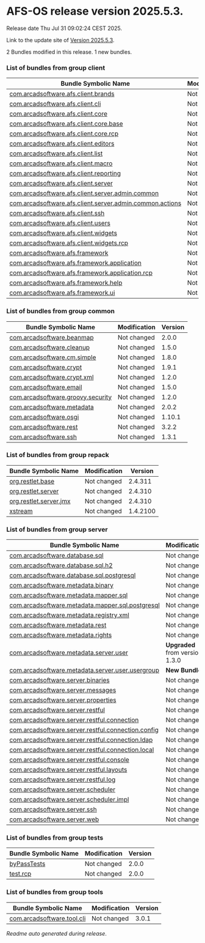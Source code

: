 # AFS-OS release version 2025.5.3.

Release date Thu Jul 31 09:02:24 CEST 2025.

Link to the update site of [Version 2025.5.3](https://github.com/ARCAD-Software/AFS/releases/download/2025.5.3/).

2 Bundles modified in this release.
1 new bundles.



### List of bundles from group **client**

Bundle Symbolic Name | Modification | Version
-------------------- | ------------ | -------
[com.arcadsoftware.afs.client.brands](bundles/client/afs.client.brands) | Not changed | 1.1.0
[com.arcadsoftware.afs.client.cli](bundles/client/afs.client.cli) | Not changed | 1.4.0
[com.arcadsoftware.afs.client.core](bundles/client/afs.client.core) | Not changed | 1.5.0
[com.arcadsoftware.afs.client.core.base](bundles/client/afs.client.core.base) | Not changed | 1.7.0
[com.arcadsoftware.afs.client.core.rcp](bundles/client/afs.client.core.rcp) | Not changed | 1.4.0
[com.arcadsoftware.afs.client.editors](bundles/client/afs.client.editors) | Not changed | 1.3.0
[com.arcadsoftware.afs.client.list](bundles/client/afs.client.list) | Not changed | 1.4.0
[com.arcadsoftware.afs.client.macro](bundles/client/afs.client.macro) | Not changed | 1.3.0
[com.arcadsoftware.afs.client.reporting](bundles/client/afs.client.reporting) | Not changed | 1.6.0
[com.arcadsoftware.afs.client.server](bundles/client/afs.client.server) | Not changed | 1.6.0
[com.arcadsoftware.afs.client.server.admin.common](bundles/client/afs.client.server.admin.common) | Not changed | 1.4.0
[com.arcadsoftware.afs.client.server.admin.common.actions](bundles/client/afs.client.server.admin.common.actions) | Not changed | 1.4.0
[com.arcadsoftware.afs.client.ssh](bundles/client/afs.client.ssh) | Not changed | 2.3.0
[com.arcadsoftware.afs.client.users](bundles/client/afs.client.users) | Not changed | 1.5.0
[com.arcadsoftware.afs.client.widgets](bundles/client/afs.client.widgets) | Not changed | 1.4.0
[com.arcadsoftware.afs.client.widgets.rcp](bundles/client/afs.client.widgets.rcp) | Not changed | 1.4.0
[com.arcadsoftware.afs.framework](bundles/client/afs.framework) | Not changed | 1.3.0
[com.arcadsoftware.afs.framework.application](bundles/client/afs.framework.application) | Not changed | 1.4.0
[com.arcadsoftware.afs.framework.application.rcp](bundles/client/afs.framework.application.rcp) | Not changed | 1.4.0
[com.arcadsoftware.afs.framework.help](bundles/client/afs.framework.help) | Not changed | 1.3.0
[com.arcadsoftware.afs.framework.ui](bundles/client/afs.framework.ui) | Not changed | 1.5.0



### List of bundles from group **common**

Bundle Symbolic Name | Modification | Version
-------------------- | ------------ | -------
[com.arcadsoftware.beanmap](bundles/common/beanmap) | Not changed | 2.0.0
[com.arcadsoftware.cleanup](bundles/common/cleanup) | Not changed | 1.5.0
[com.arcadsoftware.cm.simple](bundles/common/cm.simple) | Not changed | 1.8.0
[com.arcadsoftware.crypt](bundles/common/crypt) | Not changed | 1.9.1
[com.arcadsoftware.crypt.xml](bundles/common/crypt.xml) | Not changed | 1.2.0
[com.arcadsoftware.email](bundles/common/email) | Not changed | 1.5.0
[com.arcadsoftware.groovy.security](bundles/common/groovy.security) | Not changed | 1.2.0
[com.arcadsoftware.metadata](bundles/common/metadata) | Not changed | 2.0.2
[com.arcadsoftware.osgi](bundles/common/osgi) | Not changed | 1.10.1
[com.arcadsoftware.rest](bundles/common/rest) | Not changed | 3.2.2
[com.arcadsoftware.ssh](bundles/common/ssh) | Not changed | 1.3.1



### List of bundles from group **repack**

Bundle Symbolic Name | Modification | Version
-------------------- | ------------ | -------
[org.restlet.base](bundles/repack/org.restlet.base) | Not changed | 2.4.311
[org.restlet.server](bundles/repack/org.restlet.server) | Not changed | 2.4.310
[org.restlet.server.jmx](bundles/repack/org.restlet.server.jmx) | Not changed | 2.4.310
[xstream](bundles/repack/xstream) | Not changed | 1.4.2100



### List of bundles from group **server**

Bundle Symbolic Name | Modification | Version
-------------------- | ------------ | -------
[com.arcadsoftware.database.sql](bundles/server/database.sql) | Not changed | 2.4.1
[com.arcadsoftware.database.sql.h2](bundles/server/database.sql.h2) | Not changed | 3.2.1
[com.arcadsoftware.database.sql.postgresql](bundles/server/database.sql.postgresql) | Not changed | 1.3.0
[com.arcadsoftware.metadata.binary](bundles/server/metadata.binary) | Not changed | 1.3.0
[com.arcadsoftware.metadata.mapper.sql](bundles/server/metadata.mapper.sql) | Not changed | 2.0.2
[com.arcadsoftware.metadata.mapper.sql.postgresql](bundles/server/metadata.mapper.sql.postgresql) | Not changed | 2.0.1
[com.arcadsoftware.metadata.registry.xml](bundles/server/metadata.registry.xml) | Not changed | 1.3.0
[com.arcadsoftware.metadata.rest](bundles/server/metadata.rest) | Not changed | 2.0.1
[com.arcadsoftware.metadata.rights](bundles/server/metadata.rights) | Not changed | 1.4.2
[com.arcadsoftware.metadata.server.user](bundles/server/metadata.server.user) | **Upgraded** from version 1.3.0 | **1.3.1**
[com.arcadsoftware.metadata.server.user.usergroup](bundles/server/metadata.server.user.usergroup) | **New Bundle** | **1.0.0**
[com.arcadsoftware.server.binaries](bundles/server/server.binaries) | Not changed | 1.3.0
[com.arcadsoftware.server.messages](bundles/server/server.messages) | Not changed | 1.3.1
[com.arcadsoftware.server.properties](bundles/server/server.properties) | Not changed | 1.3.0
[com.arcadsoftware.server.restful](bundles/server/server.restful) | Not changed | 3.2.1
[com.arcadsoftware.server.restful.connection](bundles/server/server.restful.connection) | Not changed | 2.2.2
[com.arcadsoftware.server.restful.connection.config](bundles/server/server.restful.connection.config) | Not changed | 1.4.0
[com.arcadsoftware.server.restful.connection.ldap](bundles/server/server.restful.connection.ldap) | Not changed | 2.5.0
[com.arcadsoftware.server.restful.connection.local](bundles/server/server.restful.connection.local) | Not changed | 2.0.2
[com.arcadsoftware.server.restful.console](bundles/server/server.restful.console) | Not changed | 1.5.0
[com.arcadsoftware.server.restful.layouts](bundles/server/server.restful.layouts) | Not changed | 9.7.1
[com.arcadsoftware.server.restful.log](bundles/server/server.restful.log) | Not changed | 1.3.0
[com.arcadsoftware.server.scheduler](bundles/server/server.scheduler) | Not changed | 1.4.0
[com.arcadsoftware.server.scheduler.impl](bundles/server/server.scheduler.impl) | Not changed | 1.4.0
[com.arcadsoftware.server.ssh](bundles/server/server.ssh) | Not changed | 3.0.0
[com.arcadsoftware.server.web](bundles/server/server.web) | Not changed | 1.3.0



### List of bundles from group **tests**

Bundle Symbolic Name | Modification | Version
-------------------- | ------------ | -------
[byPassTests](bundles/tests/byPassTests) | Not changed | 2.0.0
[test.rcp](bundles/tests/test_RCP) | Not changed | 2.0.0



### List of bundles from group **tools**

Bundle Symbolic Name | Modification | Version
-------------------- | ------------ | -------
[com.arcadsoftware.tool.cli](bundles/tools/tool.cli) | Not changed | 3.0.1






*Readme auto generated during release*.
